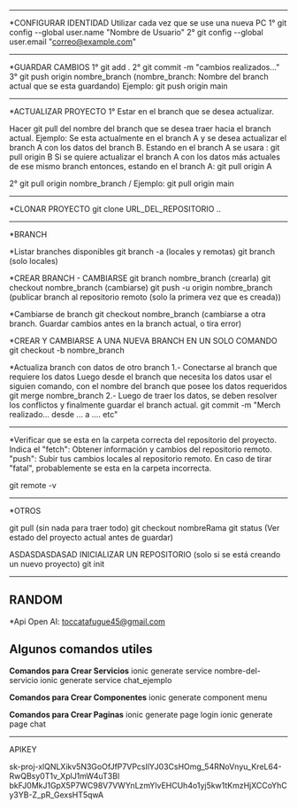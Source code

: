 _____________________________________________________________
*CONFIGURAR IDENTIDAD 
Utilizar cada vez que se use una nueva PC
1° git config --global user.name "Nombre de Usuario"
2° git config --global user.email "correo@example.com"



____________________________________________________________
*GUARDAR CAMBIOS
1° git add .
2° git commit -m "cambios realizados..."
3° git push origin nombre_branch  (nombre_branch: Nombre del branch actual que se esta guardando)
              Ejemplo: git push origin main  
  


_____________________________________________________________
*ACTUALIZAR PROYECTO
1° Estar en el branch que se desea actualizar.

Hacer git pull del nombre del branch que se desea traer hacia el branch actual.
Ejemplo: Se esta actualmente en el branch A y se desea actualizar el branch A con los datos del branch B. 
Estando en el branch A se usara : git pull origin B
Si se quiere actualizar el branch A con los datos más actuales de ese mismo branch entonces, estando en el branch A: git pull origin A

2° git pull origin nombre_branch  / Ejemplo:  git pull origin main


______________________________________________________________
*CLONAR PROYECTO
git clone URL_DEL_REPOSITORIO ..


__________________________________________________________
*BRANCH

*Listar branches disponibles
git branch -a  (locales y remotas)
git branch     (solo locales)


*CREAR BRANCH - CAMBIARSE
git branch nombre_branch   (crearla)
git checkout nombre_branch   (cambiarse)
git push -u origin nombre_branch (publicar branch al repositorio remoto (solo la primera vez que es creada))



*Cambiarse de branch
git checkout nombre_branch   (cambiarse a otra branch. Guardar cambios antes en la branch actual, o tira error) 


*CREAR Y CAMBIARSE A UNA NUEVA BRANCH EN UN SOLO COMANDO
git checkout -b nombre_branch


*Actualiza branch con datos de otro branch
1.- Conectarse al branch que requiere los datos
Luego desde el branch que necesita los datos usar el siguien comando, con el nombre del branch que posee los datos requeridos
git merge nombre_branch
2.- Luego de traer los datos, se deben resolver los conflictos y finalmente guardar el branch actual.
git commit -m "Merch realizado... desde ... a .... etc"


__________________________________________________________
*Verificar que se esta en la carpeta correcta del repositorio del proyecto.
Indica el "fetch": Obtener información y cambios del repositorio remoto. 
          "push": Subir tus cambios locales al repositorio remoto. 
En caso de tirar "fatal", probablemente se esta en la carpeta incorrecta.

git remote -v 


_________________________________________________________________
*OTROS

git pull (sin nada para traer todo)
git checkout nombreRama
git status (Ver estado del proyecto actual antes de guardar)

ASDASDASDASAD
INICIALIZAR UN REPOSITORIO (solo si se está creando un nuevo proyecto)
git init



__________________________________________________
## RANDOM


*Api Open AI: toccatafugue45@gmail.com



## Algunos comandos utiles

**Comandos para Crear Servicios**
ionic generate service nombre-del-servicio
ionic generate service chat_ejemplo

**Comandos para Crear Componentes**
ionic generate component menu

**Comandos para Crear Paginas**
ionic generate page login 
ionic generate page chat 


_____________________
APIKEY

sk-proj-xlQNLXikv5N3GoOfJfP7VPcsIlYJ03CsHOmg_54RNoVnyu_KreL64-RwQBsy0T1v_XplJ1mW4uT3Bl
bkFJ0MkJ1GpX5P7WC98V7VWYnLzmYlvEHCUh4o1yj5kw1tKmzHjXCCoYhCy3YB-Z_pR_GexsHT5qwA